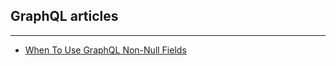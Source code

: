 ## GraphQL articles

---

- [When To Use GraphQL Non-Null Fields](https://medium.com/@calebmer/when-to-use-graphql-non-null-fields-4059337f6fc8)
